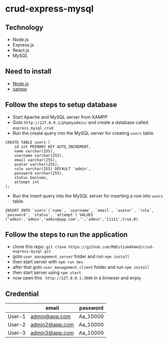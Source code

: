 # crud-express-mysql

## Technology

- Node.js
- Express.js
- React.js
- MySQL

## Need to install

- [Node.js](https://nodejs.org/en/download/)
- [xampp](https://sourceforge.net/projects/xampp/)

## Follow the steps to setup database

- Start Apache and MySQL server from XAMPP
- Goto `http://127.0.0.1/phpmyadmin/` and create a database called `express_mysql_crud`
- Run the create query into the MySQL server for creating `users` table.

```
CREATE TABLE users (
    id int PRIMARY KEY AUTO_INCREMENT,
    name varchar(255),
    username varchar(255),
    email varchar(255),
    avatar varchar(255),
    role varchar(255) DEFAULT 'admin',
    password varchar(255),
    status boolean,
    attempt int
);
```

- Run the insert query into the MySQL server for inserting a row into `users` table.

```
INSERT INTO `users`(`name`, `username`, `email`, `avatar`, `role`, `password`, `status`, `attempt`) VALUES ('admin','admin','admin@app.com','','admin','11111',true,0)
```

## Follow the steps to run the application

- clone this repo. `git clone https://github.com/MdEstiakAhmed/crud-express-mysql.git`
- goto `user_management_server` folder and run `npm install`
- then start server with `npm run dev`
- after that goto `user_management_client` folder and run `npm install`
- then start server using `npm start`
- now open this ` http://127.0.0.1:3000` in a browser and enjoy

## Credential

|        | email          | password |
| ------ | -------------- | -------- |
| User-1 | admin@app.com  | Aa_10000 |
| User-2 | admin2@app.com | Aa_10000 |
| User-3 | admin3@app.com | Aa_10000 |
